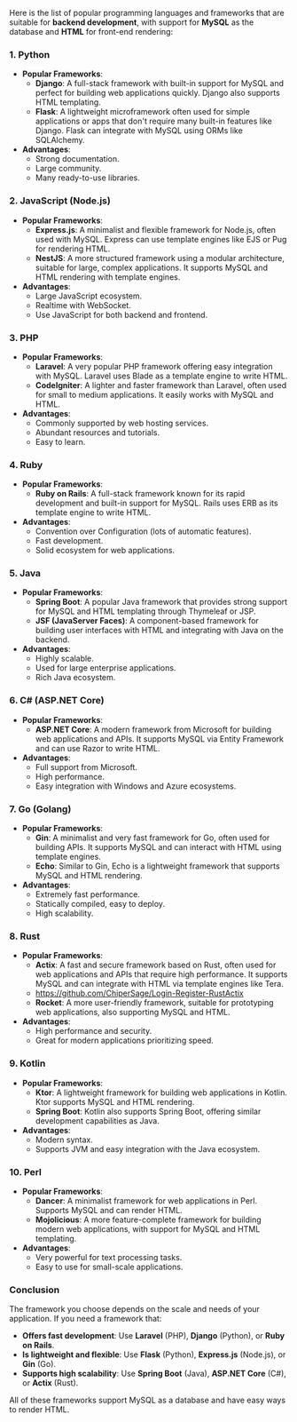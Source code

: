 Here is the list of popular programming languages and frameworks that are suitable for **backend development**, with support for **MySQL** as the database and **HTML** for front-end rendering:

### 1. **Python**
   - **Popular Frameworks**:
     - **Django**: A full-stack framework with built-in support for MySQL and perfect for building web applications quickly. Django also supports HTML templating.
     - **Flask**: A lightweight microframework often used for simple applications or apps that don't require many built-in features like Django. Flask can integrate with MySQL using ORMs like SQLAlchemy.
   - **Advantages**: 
     - Strong documentation.
     - Large community.
     - Many ready-to-use libraries.

### 2. **JavaScript (Node.js)**
   - **Popular Frameworks**:
     - **Express.js**: A minimalist and flexible framework for Node.js, often used with MySQL. Express can use template engines like EJS or Pug for rendering HTML.
     - **NestJS**: A more structured framework using a modular architecture, suitable for large, complex applications. It supports MySQL and HTML rendering with template engines.
   - **Advantages**:
     - Large JavaScript ecosystem.
     - Realtime with WebSocket.
     - Use JavaScript for both backend and frontend.

### 3. **PHP**
   - **Popular Frameworks**:
     - **Laravel**: A very popular PHP framework offering easy integration with MySQL. Laravel uses Blade as a template engine to write HTML.
     - **CodeIgniter**: A lighter and faster framework than Laravel, often used for small to medium applications. It easily works with MySQL and HTML.
   - **Advantages**:
     - Commonly supported by web hosting services.
     - Abundant resources and tutorials.
     - Easy to learn.

### 4. **Ruby**
   - **Popular Frameworks**:
     - **Ruby on Rails**: A full-stack framework known for its rapid development and built-in support for MySQL. Rails uses ERB as its template engine to write HTML.
   - **Advantages**:
     - Convention over Configuration (lots of automatic features).
     - Fast development.
     - Solid ecosystem for web applications.

### 5. **Java**
   - **Popular Frameworks**:
     - **Spring Boot**: A popular Java framework that provides strong support for MySQL and HTML templating through Thymeleaf or JSP.
     - **JSF (JavaServer Faces)**: A component-based framework for building user interfaces with HTML and integrating with Java on the backend.
   - **Advantages**:
     - Highly scalable.
     - Used for large enterprise applications.
     - Rich Java ecosystem.

### 6. **C# (ASP.NET Core)**
   - **Popular Frameworks**:
     - **ASP.NET Core**: A modern framework from Microsoft for building web applications and APIs. It supports MySQL via Entity Framework and can use Razor to write HTML.
   - **Advantages**:
     - Full support from Microsoft.
     - High performance.
     - Easy integration with Windows and Azure ecosystems.

### 7. **Go (Golang)**
   - **Popular Frameworks**:
     - **Gin**: A minimalist and very fast framework for Go, often used for building APIs. It supports MySQL and can interact with HTML using template engines.
     - **Echo**: Similar to Gin, Echo is a lightweight framework that supports MySQL and HTML rendering.
   - **Advantages**:
     - Extremely fast performance.
     - Statically compiled, easy to deploy.
     - High scalability.

### 8. **Rust**
   - **Popular Frameworks**:
     - **Actix**: A fast and secure framework based on Rust, often used for web applications and APIs that require high performance. It supports MySQL and can integrate with HTML via template engines like Tera.
     - https://github.com/ChiperSage/Login-Register-RustActix
     - **Rocket**: A more user-friendly framework, suitable for prototyping web applications, also supporting MySQL and HTML.
   - **Advantages**:
     - High performance and security.
     - Great for modern applications prioritizing speed.

### 9. **Kotlin**
   - **Popular Frameworks**:
     - **Ktor**: A lightweight framework for building web applications in Kotlin. Ktor supports MySQL and HTML rendering.
     - **Spring Boot**: Kotlin also supports Spring Boot, offering similar development capabilities as Java.
   - **Advantages**:
     - Modern syntax.
     - Supports JVM and easy integration with the Java ecosystem.

### 10. **Perl**
   - **Popular Frameworks**:
     - **Dancer**: A minimalist framework for web applications in Perl. Supports MySQL and can render HTML.
     - **Mojolicious**: A more feature-complete framework for building modern web applications, with support for MySQL and HTML templating.
   - **Advantages**:
     - Very powerful for text processing tasks.
     - Easy to use for small-scale applications.

### Conclusion
The framework you choose depends on the scale and needs of your application. If you need a framework that:
- **Offers fast development**: Use **Laravel** (PHP), **Django** (Python), or **Ruby on Rails**.
- **Is lightweight and flexible**: Use **Flask** (Python), **Express.js** (Node.js), or **Gin** (Go).
- **Supports high scalability**: Use **Spring Boot** (Java), **ASP.NET Core** (C#), or **Actix** (Rust).

All of these frameworks support MySQL as a database and have easy ways to render HTML.
